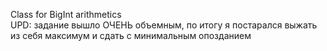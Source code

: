 Class for BigInt arithmetics\
UPD: задание вышло ОЧЕНЬ объемным, по итогу я постарался выжать из себя максимум и сдать с минимальным опозданием
